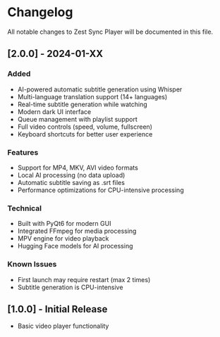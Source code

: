 # Changelog

All notable changes to Zest Sync Player will be documented in this file.

## [2.0.0] - 2024-01-XX

### Added
- AI-powered automatic subtitle generation using Whisper
- Multi-language translation support (14+ languages)
- Real-time subtitle generation while watching
- Modern dark UI interface
- Queue management with playlist support
- Full video controls (speed, volume, fullscreen)
- Keyboard shortcuts for better user experience

### Features
- Support for MP4, MKV, AVI video formats
- Local AI processing (no data upload)
- Automatic subtitle saving as .srt files
- Performance optimizations for CPU-intensive processing

### Technical
- Built with PyQt6 for modern GUI
- Integrated FFmpeg for media processing
- MPV engine for video playback
- Hugging Face models for AI processing

### Known Issues
- First launch may require restart (max 2 times)
- Subtitle generation is CPU-intensive

## [1.0.0] - Initial Release
- Basic video player functionality